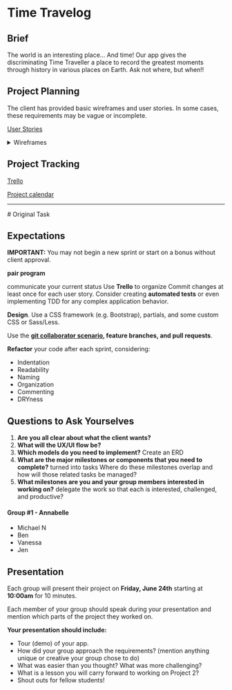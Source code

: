 # Time Travelog



## Brief

The world is an interesting place...
And time!  Our app gives the discriminating Time Traveller a place to record the greatest moments through history in various places on Earth.  Ask not where, but when!!

## Project Planning

The client has provided basic wireframes and user stories. In some cases, these requirements may be vague or incomplete.

[User Stories](./user-stories.md)

 <details><summary>Wireframes</summary>
![Initial Wireframe](planning/BasicWireframe.jpg)
![Wireframe 2.0](planning/WireframeSprint2.jpg)
![First Entity Relationship Diagram](planning/InitialModel.jpg)
![Next ERD, based on client update](planning/NewERD.jpg)

 </details>
 
## Project Tracking
 
 [Trello](https://trello.com/b/ne3nmsgj/time-travel-app)
 
 [Project calendar](https://docs.google.com/spreadsheets/d/1_JsJJkhEbKozaXYS46MyXUc1NyH7Gu0AEqAUm_fgLlE/edit#gid=0)


<hr>
# Original Task

## Expectations


**IMPORTANT:** You may not begin a new sprint or start on a bonus without client approval.

**pair program**

communicate your current status 
Use **Trello** to organize 
Commit changes at least once for each user story. 
Consider creating **automated tests** or even implementing TDD for any complex application behavior.

**Design**. Use a CSS framework (e.g. Bootstrap), partials, and some custom CSS or Sass/Less.

Use the **[git collaborator scenario](./git-collaboration-workflow.md)</a>, feature branches, and pull requests**.

**Refactor** your code after each sprint, considering:

* Indentation
* Readability
* Naming
* Organization
* Commenting
* DRYness

## Questions to Ask Yourselves

1. **Are you all clear about what the client wants?** 
2. **What will the UX/UI flow be?** 
3. **Which models do you need to implement?** Create an ERD
4. **What are the major milestones or components that you need to complete?** turned into tasks
Where do these milestones overlap and how will those related tasks be managed?
5. **What milestones are you and your group members interested in working on?** 
delegate the work so that each is interested, challenged, and productive?

#### Group \#1 - Annabelle
* Michael N
* Ben
* Vanessa
* Jen

## Presentation

Each group will present their project on **Friday, June 24th** starting at **10:00am** for 10 minutes.

Each member of your group should speak during your presentation and mention which parts of the project they worked on.

**Your presentation should include:**

* Tour (demo) of your app.
* How did your group approach the requirements? (mention anything unique or creative your group chose to do)
* What was easier than you thought? What was more challenging?
* What is a lesson you will carry forward to working on Project 2?
* Shout outs for fellow students!
